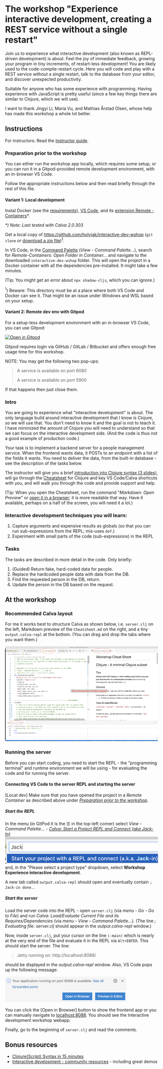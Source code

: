 # The workshop "Experience interactive development, creating a REST service without a single restart"

Join us to experience what interactive development (also known as REPL-driven development) is about. Feel the joy of immediate feedback, growing your program in tiny increments, of restart-less development! You are likely used to the code-compile-restart cycle. Here you will code and play with a REST service without a single restart, talk to the database from your editor, and discover unexpected productivity.

Suitable for anyone who has some experience with programming. Having experience with JavaScript is pretty useful (since a few key things there are similar to Clojure, which we will use).

I want to thank Jingyi Li, Maria Vu, and Mathias Årstad Olsen, whose help has made this workshop a whole lot better.

## Instructions

For instructors: Read the [Instructor guide](Instructor%20guide.md).

### Preparation prior to the workshop

You can either run the workshop app locally, which requires some setup, or you can run it in a Gitpod-provided remote development environment, with an in-browser VS Code.

Follow the appropriate instructions below and then read briefly through the rest of this file.
#### Variant 1: Local development

Instal Docker (see the [requirements](https://code.visualstudio.com/docs/remote/containers#_system-requirements)), [VS Code](https://code.visualstudio.com/), and its [extension Remote - Containers](https://marketplace.visualstudio.com/items?itemName=ms-vscode-remote.remote-containers)\*.

_\*) Note: Last tested with Calva 2.0.303_

Get a local copy of https://github.com/holyjak/interactive-dev-wshop (`git clone` or [download a zip file](https://github.com/holyjak/interactive-dev-wshop/archive/master.zip))<sup>1</sup>. 

In VS Code, in the [Command Palette](https://code.visualstudio.com/docs/getstarted/userinterface#_command-palette) (_View - Command Palette..._), search for *Remote-Containers: Open Folder in Container...* and navigate to the downloaded `interactive-dev-wshop` folder. This will open the project in a Docker container with all the dependencies pre-installed. It might take a few minutes.

(Tip: You might get an error about `npx shadow-cljs`, which you can ignore.)

<sup>1</sup>) Beware: This directory must be at a place where both VS Code and Docker can see it. That might be an issue under Windows and WSL based on your setup.

#### Variant 2: Remote dev env with Gitpod

For a setup-less development environment with an in-browser VS Code, you can use Gitpod:

[![Open in Gitpod](https://gitpod.io/button/open-in-gitpod.svg)](https://gitpod.io/from-referrer/)

Gitpod requires login via GitHub / GitLab / Bitbucket and offers enough free usage time for this workshop.

NOTE: You may get the following two pop-ups:

> A service is available on port 6080
> 
> A service is available on port 5900

If that happens then just close them.

### Intro

You are going to experience what "interactive development" is about. The only language build around interactive development that I know is Clojure, so we will use that. You don't need to know it and the goal is not to teach it. I have minimized the amount of Clojure you will need to understand so that we can focus on the interactive development side. (And the code is thus not a good example of production code.)

Your task is to implement a backend server for a people management service. When the frontend wants data, it POSTs to an endpoint with a list of the fields it wants. You need to deliver the data, from the built-in database - see the description of the tasks below.

The instructor will give you a brief [introduction into Clojure syntax (3 slides)](doc/Clojure%20syntax%20intro%20slides.pdf), will go through the [Cheatsheet](Cheatsheet.md) for Clojure and key VS Code/Calva shortcuts with you, and will walk you through the code and provide support and help.

(Tip: When you open the Cheatsheet, run the command "_Markdown: Open Preview_" or [open it in a browser](https://github.com/holyjak/interactive-dev-wshop/blob/master/Cheatsheet.md); it is more readable that way. Have it available, perhaps on a half of the screen, you will need it a lot.)

### Interactive development techniques you will learn:

1. Capture arguments and expensive results as globals (so that you can run sub-expressions from the REPL; mis-uses `def`.)
2. Experiment with small parts of the code (sub-expressions) in the REPL

### Tasks

The tasks are described in more detail in the code. Only briefly:

1. (Guided) Return fake, hard-coded data for people.
2. Replace the hardcoded people data with data from the DB.
3. Find the requested person in the DB, return.
4. Update the person in the DB based on the request.

## At the workshop

### Recommended Calva layout

For me it works best to structure Calva as shown below, i.e. `server.clj` on the left, Markdown preview of the `Cheatsheet.md` on the right, and a tiny `output.calva-repl` at the bottom. (You can drag and drop the tabs where you want them.)

![Recommended Calva layout](./doc/recommended-calva-layout.png)

### Running the server

Before you can start coding, you need to start the REPL - the "programming terminal" and runtime environment we will be using - for evaluating the code and for running the server.

#### Connecting VS Code to the server REPL and starting the server

[Local dev] Make sure that you have opened the project in a _Remote Container_ as described above under *[Preparation prior to the workshop](#preparation-prior-to-the-workshop)*.

##### Start the REPL

In the menu (in GitPod it is the ☰ in the top-left corner) select _View - Command Palette... - [Calva: Start a Project REPL and Connect (aka Jack-In)](https://calva.io/connect/)_ ![](doc/images/jack-in-1.png) and, in the "Please select a project type" dropdown, select **Workshop Experience interactive development**.

A new tab called `output.calva-repl` should open and eventually contain `; Jack-in done.`.

##### Start the server

Load the server code into the REPL - open `server.clj` (via _menu - Go - Go to File_) and run _Calva: Load/Evaluate Current File and its Requires/Dependencies_ (via _menu - View - Command Palette..._).
(The line _; Evaluating file: server.clj_ should appear in the _output.calva-repl_ window.)

Now, inside `server.clj`, put your cursor on the line `(-main)` which is nearly at the very end of the file and evaluate it in the REPL via `Alt+ENTER`. This should start the server. The line:

>  Jetty running on: http://localhost:8088/

should be displayed in the _output.calva-repl_ window. Also, VS Code pops up the following message:

![Code: App is running popup](./doc/vs-code-open-in-browser.png)

You can click the [Open in Browser] button to show the frontend app or you can manually navigate to [localhost:8088](http://localhost:8088/). You should see the Interactive development workshop webapp.

Finally, go to the beginning of `server.clj` and read the comments.

## Bonus resources

* [Clojure(Script) Syntax in 15 minutes](https://github.com/shaunlebron/ClojureScript-Syntax-in-15-minutes)
* [Interactive development - community resources](https://clojure.org/guides/repl/annex_community_resources) - including great demos
